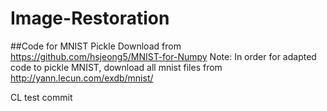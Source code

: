# Image-Restoration


##Code for MNIST Pickle Download from https://github.com/hsjeong5/MNIST-for-Numpy
Note: In order for adapted code to pickle MNIST, download all mnist files from http://yann.lecun.com/exdb/mnist/

CL test commit
